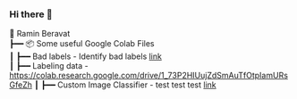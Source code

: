 ### Hi there 👋

🙂 Ramin Beravat                                                                            
┣━━ 📦 Some useful Google Colab Files                                                                         
┃   ┣━━ Bad labels    - Identify bad labels [link](https://colab.research.google.com/drive/1P6tbmUbgPaMb7pTlFiAJxi2mevW7zXZx)       
┃   ┣━━ Labeling data - https://colab.research.google.com/drive/1_73P2HIUujZdSmAuTfOtpIamURsGfeZh
┃   ┣━━ Custom Image Classifier   - test test test [link](https://github.com/RaminParker/Custom_Image_Classifier)                                          


<!--
**RaminParker/RaminParker** is a ✨ _special_ ✨ repository because its `README.md` (this file) appears on your GitHub profile.

🙂 Ramin Beravat                                                                            
┣━━ 📦 Some useful Google Colab Files                                                                         
┃   ┣━━ Bad labels    - Identify bad labels [link](https://colab.research.google.com/drive/1P6tbmUbgPaMb7pTlFiAJxi2mevW7zXZx)                                                    
┃   ┣━━ Custom Image Classifier   - test test test [link](https://github.com/RaminParker/Custom_Image_Classifier)                                          
┃   ┣━━ whatlies      - word embeddings for sklearn p
┣━━ ⭐ Online Projects                                                                              
┃   ┣━━ koaning.io    - personal blog                                                               
┃   ┣━━ calmcode.io   - dev education service                                                       
┃   ┗━━ dearme.email  - reflection service    

Not finisched yet!!!!!!!!!!!
Here are some ideas to get you started:

- 🔭 I’m currently working on ...
- 🌱 I’m currently learning ...
- 👯 I’m looking to collaborate on ...
- 🤔 I’m looking for help with ...
- 💬 Ask me about ...
- 📫 How to reach me: ...
- 😄 Pronouns: ...
- ⚡ Fun fact: ...
-->
